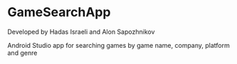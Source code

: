 # GameSearchApp

Developed by Hadas Israeli and Alon Sapozhnikov

Android Studio app for searching games by game name, company, platform and genre 
